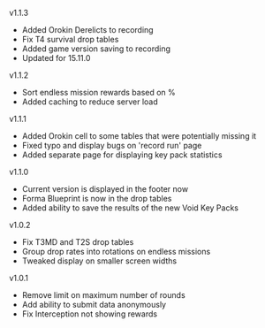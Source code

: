 v1.1.3

- Added Orokin Derelicts to recording
- Fix T4 survival drop tables
- Added game version saving to recording
- Updated for 15.11.0

v1.1.2

- Sort endless mission rewards based on %
- Added caching to reduce server load

v1.1.1

- Added Orokin cell to some tables that were potentially missing it
- Fixed typo and display bugs on 'record run' page
- Added separate page for displaying key pack statistics

v1.1.0

- Current version is displayed in the footer now
- Forma Blueprint is now in the drop tables
- Added ability to save the results of the new Void Key Packs

v1.0.2

- Fix T3MD and T2S drop tables
- Group drop rates into rotations on endless missions
- Tweaked display on smaller screen widths

v1.0.1

- Remove limit on maximum number of rounds
- Add ability to submit data anonymously
- Fix Interception not showing rewards